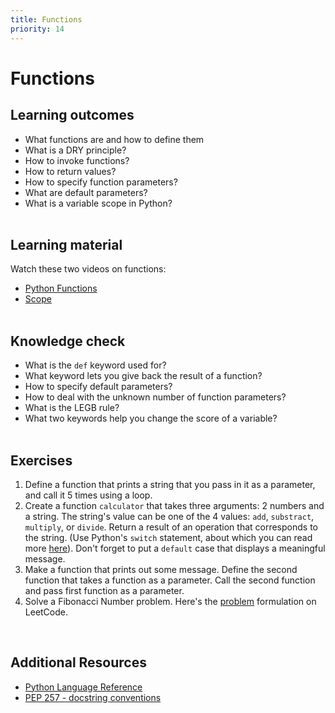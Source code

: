 ```yaml
---
title: Functions
priority: 14
---
```


# Functions

## Learning outcomes

- What functions are and how to define them
- What is a DRY principle?
- How to invoke functions?
- How to return values?
- How to specify function parameters?
- What are default parameters?
- What is a variable scope in Python?
  <br><br>

## Learning material

Watch these two videos on functions:

- [Python Functions](https://www.youtube.com/watch?v=9Os0o3wzS_I&list=PL-osiE80TeTt2d9bfVyTiXJA-UTHn6WwU&index=8)
- [Scope](https://www.youtube.com/watch?v=QVdf0LgmICw&ab_channel=CoreySchafer)
  <br><br>

## Knowledge check

- What is the `def` keyword used for?
- What keyword lets you give back the result of a function?
- How to specify default parameters?
- How to deal with the unknown number of function parameters?
- What is the LEGB rule?
- What two keywords help you change the score of a variable?
  <br><br>

## Exercises

1. Define a function that prints a string that you pass in it as a parameter, and call it 5 times using a loop.
2. Create a function `calculator` that takes three arguments: 2 numbers and a string. The string's value can be one of the 4 values: `add`, `substract`, `multiply`, or `divide`. Return a result of an operation that corresponds to the string. (Use Python's `switch` statement, about which you can read more [here](https://www.freecodecamp.org/news/python-switch-statement-switch-case-example/)). Don't forget to put a `default` case that displays a meaningful message.
3. Make a function that prints out some message. Define the second function that takes a function as a parameter. Call the second function and pass first function as a parameter.
4. Solve a Fibonacci Number problem. Here's the [problem](https://leetcode.com/problems/fibonacci-number/) formulation on LeetCode.

<br>

## Additional Resources

- [Python Language Reference](https://docs.python.org/3/reference/index.html)
- [PEP 257 - docstring conventions](https://peps.python.org/pep-0257/)
